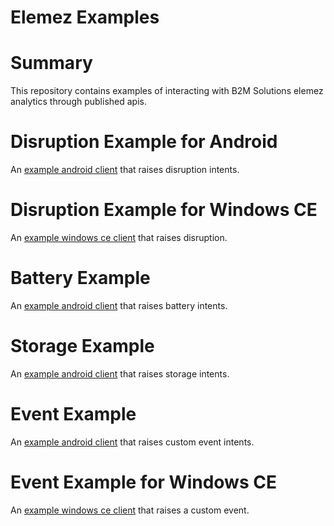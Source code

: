 # Elemez Examples

# Summary
This repository contains examples of interacting with B2M Solutions elemez analytics through published apis.

# Disruption Example for Android
An [example android client](https://github.com/B2MSolutions/elemez-examples/tree/master/android/disruption) that raises disruption intents. 

# Disruption Example for Windows CE
An [example windows ce client](https://github.com/B2MSolutions/elemez-examples/tree/master/ce) that raises disruption. 

# Battery Example
An [example android client](https://github.com/B2MSolutions/elemez-examples/tree/master/android/battery) that raises battery intents. 

# Storage Example
An [example android client](https://github.com/B2MSolutions/elemez-examples/tree/master/android/storage) that raises storage intents. 

# Event Example
An [example android client](https://github.com/B2MSolutions/elemez-examples/tree/master/android/event) that raises custom event intents. 

# Event Example for Windows CE
An [example windows ce client](https://github.com/B2MSolutions/elemez-examples/tree/master/ce) that raises a custom event. 

